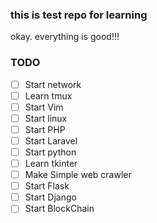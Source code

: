 ### this is test repo for learning 

okay. everything is good!!!

### TODO

- [ ] Start network
- [ ] Learn tmux
- [ ] Start Vim
- [ ] Start linux
- [ ] Start PHP
- [ ] Start Laravel
- [ ] Start python
- [ ] Learn tkinter
- [ ] Make Simple web crawler
- [ ] Start Flask
- [ ] Start Django
- [ ] Start BlockChain
